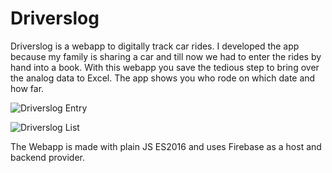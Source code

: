 # Driverslog

Driverslog is a webapp to digitally track car rides. 
I developed the app because my family is sharing a car and till now we had to enter the rides by hand into a book.
With this webapp you save the tedious step to bring over the analog data to Excel.
The app shows you who rode on which date and how far.

![Driverslog Entry](/images/driverslog1.png)

![Driverslog List](/images/driverslog2.png)

The Webapp is made with plain JS ES2016 and uses Firebase as a host and backend provider.
